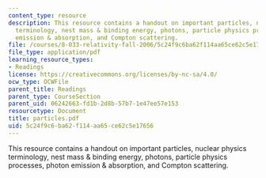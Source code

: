 ```yaml
---
content_type: resource
description: This resource contains a handout on important particles, nuclear physics
  terminology, nest mass & binding energy, photons, particle physics processes, photon
  emission & absorption, and Compton scattering.
file: /courses/8-033-relativity-fall-2006/5c24f9c6ba62f114aa65ce62c5e17656_particles.pdf
file_type: application/pdf
learning_resource_types:
- Readings
license: https://creativecommons.org/licenses/by-nc-sa/4.0/
ocw_type: OCWFile
parent_title: Readings
parent_type: CourseSection
parent_uid: 06242663-fd1b-2d8b-57b7-1e47ee57e153
resourcetype: Document
title: particles.pdf
uid: 5c24f9c6-ba62-f114-aa65-ce62c5e17656
---
```

This resource contains a handout on important particles, nuclear physics terminology, nest mass & binding energy, photons, particle physics processes, photon emission & absorption, and Compton scattering.